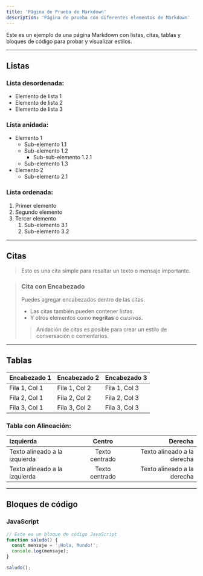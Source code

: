 ```yaml
---
title: 'Página de Prueba de Markdown'
description: 'Página de prueba con diferentes elementos de Markdown'
---
```


Este es un ejemplo de una página Markdown con listas, citas, tablas y bloques de código para probar y visualizar estilos.

---

## Listas

### Lista desordenada:

- Elemento de lista 1
- Elemento de lista 2
- Elemento de lista 3

### Lista anidada:

- Elemento 1
  - Sub-elemento 1.1
  - Sub-elemento 1.2
    - Sub-sub-elemento 1.2.1
  - Sub-elemento 1.3
- Elemento 2
  - Sub-elemento 2.1

### Lista ordenada:

1. Primer elemento
2. Segundo elemento
3. Tercer elemento
   1. Sub-elemento 3.1
   2. Sub-elemento 3.2

---

## Citas

> Esto es una cita simple para resaltar un texto o mensaje importante.

> ### Cita con Encabezado
> Puedes agregar encabezados dentro de las citas.
>
> - Las citas también pueden contener listas.
> - Y otros elementos como **negritas** o _cursivas_.
> 
> > Anidación de citas es posible para crear un estilo de conversación o comentarios.

---

## Tablas

| Encabezado 1 | Encabezado 2 | Encabezado 3 |
|--------------|--------------|--------------|
| Fila 1, Col 1 | Fila 1, Col 2 | Fila 1, Col 3 |
| Fila 2, Col 1 | Fila 2, Col 2 | Fila 2, Col 3 |
| Fila 3, Col 1 | Fila 3, Col 2 | Fila 3, Col 3 |

### Tabla con Alineación:

| Izquierda        | Centro          | Derecha          |
|:-----------------|:---------------:|-----------------:|
| Texto alineado a la izquierda | Texto centrado | Texto alineado a la derecha |
| Texto alineado a la izquierda | Texto centrado | Texto alineado a la derecha |

---

## Bloques de código

### JavaScript

```javascript
// Este es un bloque de código JavaScript
function saludo() {
  const mensaje = '¡Hola, Mundo!';
  console.log(mensaje);
}

saludo();
```
